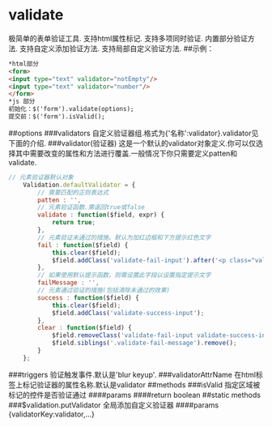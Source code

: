 # validate
极简单的表单验证工具.
支持html属性标记.
支持多项同时验证.
内置部分验证方法.
支持自定义添加验证方法.
支持局部自定义验证方法.
##示例：
```html
*html部分
<form>
<input type="text" validator="notEmpty"/>
<input type="text" validator="number"/>
</form>
*js 部分
初始化：$('form').validate(options);
提交前：$('form').isValid();
```
##options
###validators
自定义验证器组.格式为{'名称':validator}.validator见下面的介绍.
###validator(验证器)
这是一个默认的validator对象定义.你可以仅选择其中需要改变的属性和方法进行覆盖.一般情况下你只需要定义patten和validate.
```javascript
// 元素验证器默认对象
	Validation.defaultValidator = {
		// 需要匹配的正则表达式
		patten : '',
		// 元素验证函数.需返回true或false
		validate : function($field, expr) {
			return true;
		},
		// 元素验证未通过的措施。默认为加红边框和下方提示红色文字
		fail : function($field) {
			this.clear($field);
			$field.addClass('validate-fail-input').after('<p class="validate-fail-message">' + this.failMessage + '</p>');
		},
		// 如果使用默认提示函数。则需设置此字段以设置指定提示文字
		failMessage : '',
		// 元素通过验证的措施(包括清除未通过的效果)
		success : function($field) {
			this.clear($field);
			$field.addClass('validate-success-input');
		},
		clear : function($field) {
			$field.removeClass('validate-fail-input validate-success-input');
			$field.siblings('.validate-fail-message').remove();
		}
	};
```
###triggers
验证触发事件.默认是'blur keyup'.
###validatorAttrName
在html标签上标记验证器的属性名称.默认是validator
##methods
###isValid
指定区域被标记的控件是否验证通过
####params
####return 
boolean
##static methods
###$validation.putValidator
全局添加自定义验证器
####params
{validatorKey:validator,...}





